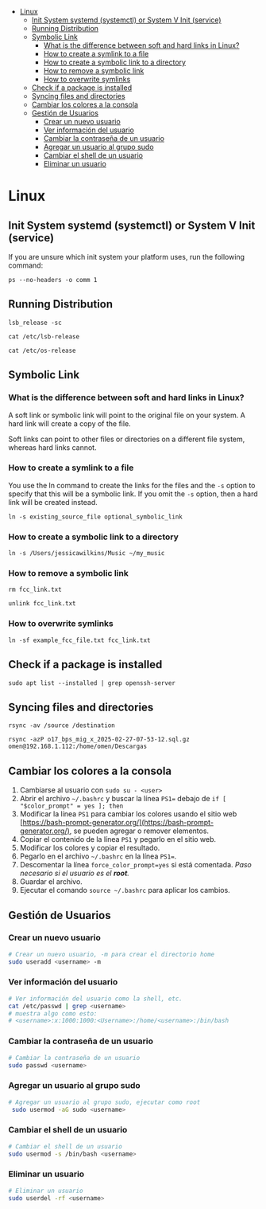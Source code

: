 <!-- TOC -->
* [Linux](#linux)
  * [Init System  systemd (systemctl) or System V Init (service)](#init-system--systemd-systemctl-or-system-v-init-service)
  * [Running Distribution](#running-distribution)
  * [Symbolic Link](#symbolic-link)
    * [What is the difference between soft and hard links in Linux?](#what-is-the-difference-between-soft-and-hard-links-in-linux)
    * [How to create a symlink to a file](#how-to-create-a-symlink-to-a-file)
    * [How to create a symbolic link to a directory](#how-to-create-a-symbolic-link-to-a-directory)
    * [How to remove a symbolic link](#how-to-remove-a-symbolic-link)
    * [How to overwrite symlinks](#how-to-overwrite-symlinks)
  * [Check if a package is installed](#check-if-a-package-is-installed)
  * [Syncing files and directories](#syncing-files-and-directories)
  * [Cambiar los colores a la consola](#cambiar-los-colores-a-la-consola)
  * [Gestión de Usuarios](#gestión-de-usuarios)
    * [Crear un nuevo usuario](#crear-un-nuevo-usuario)
    * [Ver información del usuario](#ver-información-del-usuario)
    * [Cambiar la contraseña de un usuario](#cambiar-la-contraseña-de-un-usuario)
    * [Agregar un usuario al grupo sudo](#agregar-un-usuario-al-grupo-sudo)
    * [Cambiar el shell de un usuario](#cambiar-el-shell-de-un-usuario)
    * [Eliminar un usuario](#eliminar-un-usuario)
<!-- TOC -->

# Linux

## Init System  systemd (systemctl) or System V Init (service)

If you are unsure which init system your platform uses, run the following command:

`ps --no-headers -o comm 1`

## Running Distribution

`lsb_release -sc`

`cat /etc/lsb-release`

`cat /etc/os-release`

## Symbolic Link

### What is the difference between soft and hard links in Linux?

A soft link or symbolic link will point to the original file on your system. A hard link will create a copy of the file.

Soft links can point to other files or directories on a different file system, whereas hard links cannot.

### How to create a symlink to a file

You use the ln command to create the links for the files and the `-s` option to specify that this will be a symbolic link. If you omit the `-s`
option, then a hard link will be created instead.

`ln -s existing_source_file optional_symbolic_link`

### How to create a symbolic link to a directory

`ln -s /Users/jessicawilkins/Music ~/my_music`

### How to remove a symbolic link

`rm fcc_link.txt`

`unlink fcc_link.txt`

### How to overwrite symlinks

`ln -sf example_fcc_file.txt fcc_link.txt`

## Check if a package is installed
`sudo apt list --installed | grep openssh-server`

## Syncing files and directories
`rsync -av /source /destination`

`rsync -azP o17_bps_mig_x_2025-02-27-07-53-12.sql.gz omen@192.168.1.112:/home/omen/Descargas`

## Cambiar los colores a la consola
1. Cambiarse al usuario con `sudo su - <user>`
2. Abrir el archivo `~/.bashrc` y buscar la línea `PS1=` debajo de `if [ "$color_prompt" = yes ]; then`
3. Modificar la línea `PS1` para cambiar los colores usando el sitio web [https://bash-prompt-generator.org/](https://bash-prompt-generator.org/), se pueden agregar o remover elementos.
4. Copiar el contenido de la línea `PS1` y pegarlo en el sitio web.
5. Modificar los colores y copiar el resultado.
6. Pegarlo en el archivo `~/.bashrc` en la línea `PS1=`.
7. Descomentar la línea `force_color_prompt=yes` si está comentada. _Paso necesario si el usuario es el **root**._
8. Guardar el archivo.
9. Ejecutar el comando `source ~/.bashrc` para aplicar los cambios.

## Gestión de Usuarios

### Crear un nuevo usuario
```bash
# Crear un nuevo usuario, -m para crear el directorio home
sudo useradd <username> -m
```

### Ver información del usuario
```bash
# Ver información del usuario como la shell, etc.
cat /etc/passwd | grep <username>
# muestra algo como esto:
# <username>:x:1000:1000:<Username>:/home/<username>:/bin/bash
````

### Cambiar la contraseña de un usuario
```bash
# Cambiar la contraseña de un usuario
sudo passwd <username>
```

### Agregar un usuario al grupo sudo
```bash 
# Agregar un usuario al grupo sudo, ejecutar como root
 sudo usermod -aG sudo <username>
```


### Cambiar el shell de un usuario
```bash
# Cambiar el shell de un usuario
sudo usermod -s /bin/bash <username>
```

### Eliminar un usuario
```bash
# Eliminar un usuario
sudo userdel -rf <username>
```